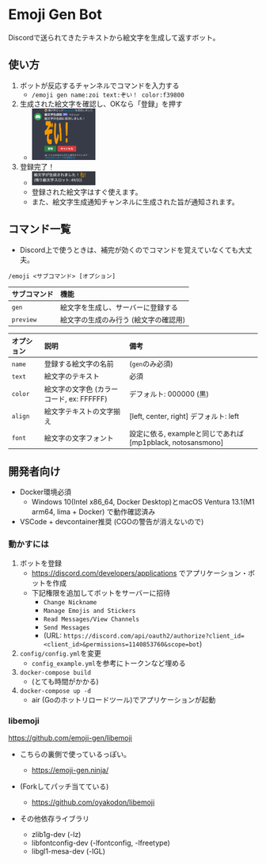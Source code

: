 # Emoji Gen Bot

Discordで送られてきたテキストから絵文字を生成して返すボット。

## 使い方

1. ボットが反応するチャンネルでコマンドを入力する
    - `/emoji gen name:zoi text:ぞい！ color:f39800`
2. 生成された絵文字を確認し、OKなら「登録」を押す
   - <img src="https://github.com/oyakodon/emoji-gen-bot/raw/images/assets/readme_cmd_gen.png" width="128px" />
3. 登録完了！
    - <img src="https://github.com/oyakodon/emoji-gen-bot/raw/images/assets/readme_generated.png" width="128px" />
    - 登録された絵文字はすぐ使えます。
    - また、絵文字生成通知チャンネルに生成された旨が通知されます。

## コマンド一覧

- Discord上で使うときは、補完が効くのでコマンドを覚えていなくても大丈夫。

`/emoji <サブコマンド> [オプション]`

|サブコマンド|機能|
|:-|:-|
|`gen`|絵文字を生成し、サーバーに登録する|
|`preview`|絵文字の生成のみ行う (絵文字の確認用)|

|オプション|説明|備考|
|:-|:-|:-|
|`name`|登録する絵文字の名前|(`gen`のみ必須)|
|`text`|絵文字のテキスト|必須|
|`color`|絵文字の文字色 (カラーコード, ex: FFFFFF)|デフォルト: 000000 (黒)|
|`align`|絵文字テキストの文字揃え|[left, center, right] デフォルト: left|
|`font`|絵文字の文字フォント|設定に依る, exampleと同じであれば [mp1pblack, notosansmono]|

## 開発者向け

- Docker環境必須
  - Windows 10(Intel x86_64, Docker Desktop)とmacOS Ventura 13.1(M1 arm64, lima + Docker) で動作確認済み
- VSCode + devcontainer推奨 (CGOの警告が消えないので)

### 動かすには

1. ボットを登録
    - <https://discord.com/developers/applications> でアプリケーション・ボットを作成
    - 下記権限を追加してボットをサーバーに招待
      - `Change Nickname`
      - `Manage Emojis and Stickers`
      - `Read Messages/View Channels`
      - `Send Messages`
      - (URL: `https://discord.com/api/oauth2/authorize?client_id=<client_id>&permissions=1140853760&scope=bot`)
2. `config/config.yml`を変更
    - `config_example.yml`を参考にトークンなど埋める
3. `docker-compose build`
    - (とても時間がかかる)
4. `docker-compose up -d`
    - air (Goのホットリロードツール)でアプリケーションが起動

### libemoji

<https://github.com/emoji-gen/libemoji>

- こちらの裏側で使っているっぽい。
  - <https://emoji-gen.ninja/>

- (Forkしてパッチ当てている)
  - <https://github.com/oyakodon/libemoji>

- その他依存ライブラリ
  - zlib1g-dev (-lz)
  - libfontconfig-dev (-lfontconfig, -lfreetype)
  - libgl1-mesa-dev (-lGL)
